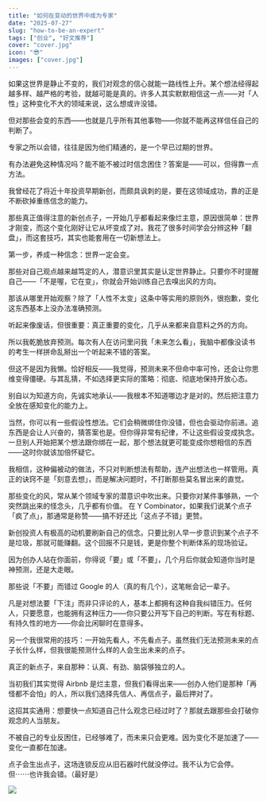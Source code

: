 ```yaml
---
title: "如何在变动的世界中成为专家"
date: "2025-07-27"
slug: "how-to-be-an-expert"
tags: ["创业", "好文推荐"]
cover: "cover.jpg"
icon: "😎"
images: ["cover.jpg"]
---
```

如果这世界是静止不变的，我们对观念的信心就能一路线性上升。某个想法经得起越多样、越严格的考验，就越可能是真的。许多人其实默默相信这一点——对「人性」这种变化不大的领域来说，这么想或许没错。



但对那些会变的东西——也就是几乎所有其他事物——你就不能再这样信任自己的判断了。



专家之所以会错，往往是因为他们精通的，是一个早已过期的世界。



有办法避免这种情况吗？能不能不被过时信念困住？答案是——可以，但得靠一点方法。



我曾经花了将近十年投资早期新创，而颇具讽刺的是，要在这领域成功，靠的正是不断砍掉重练信念的能力。



那些真正值得注意的新创点子，一开始几乎都看起来像烂主意，原因很简单：世界才刚变，而这个变化刚好让它从坏变成了对。我花了很多时间学会分辨这种「翻盘」，而这套技巧，其实也能套用在一切新想法上。



第一步，养成一种信念：世界一定会变。



那些对自己观点越来越笃定的人，潜意识里其实是认定世界静止。只要你不时提醒自己——「不是喔，它在变」，你就会开始训练自己去嗅出风的方向。



那该从哪里开始观察？除了「人性不太变」这条中等实用的原则外，很抱歉，变化这东西基本上没办法准确预测。



听起来像废话，但很重要：真正重要的变化，几乎从来都来自意料之外的方向。



所以我乾脆放弃预测。每次有人在访问里问我「未来怎么看」，我脑中都像没读书的考生一样拼命乱掰出一个听起来不错的答案。



但这不是因为我懒。恰好相反——我觉得，预测未来不但命中率可怜，还会让你思维变得僵硬。与其乱猜，不如选择更实际的策略：彻底、彻底地保持开放心态。



别自以为知道方向，先诚实地承认——我根本不知道哪边才是对的。然后把注意力全放在感知变化的能力上。



当然，你可以有一些假设性想法。它们会稍微绑住你没错，但也会驱动你前进。追东西是会让人兴奋的，猜答案也是。但你得非常有纪律，不让这些假设变成执念。
一旦别人开始把某个想法跟你绑在一起，那个想法就更可能变成你想相信的东西——这时你就该加倍怀疑它。



我相信，这种偏被动的做法，不只对判断想法有帮助，连产出想法也一样管用。真正的诀窍不是「刻意去想」，而是解决问题时，不打断那些莫名冒出来的直觉。



那些变化的风，常从某个领域专家的潜意识中吹出来。只要你对某件事够熟，一个突然跳出来的怪念头，几乎都有价值。
在 Y Combinator，如果我们说某个点子「疯了点」，那通常是称赞——搞不好还比「这点子不错」更赞。



新创投资人有极高的动机要刷新自己的信念。只要比别人早一步意识到某个点子不是垃圾，那就可能赚翻。这个回报不只是钱，更是你整个判断体系的现场验证。



因为创办人站在你面前，你得说「要」或「不要」，几个月后你就会知道你当时是神预测，还是大走眼。



那些说「不要」而错过 Google 的人（真的有几个），这笔帐会记一辈子。



凡是对想法要「下注」而非只评论的人，基本上都拥有这种自我纠错压力。任何人，只要愿意，也能拥有这种压力——你只要公开写下自己的判断。写在有标题、有持久性的地方——你会比闲聊时在意得多。



另一个我很常用的技巧：一开始先看人，不先看点子。虽然我们无法预测未来的点子长什么样，但我很能预测什么样的人会生出未来的点子。



真正的新点子，来自那种：认真、有劲、脑袋够独立的人。



当初我们其实觉得 Airbnb 是烂主意，但我们看得出来——创办人他们是那种「再怪都不会怕」的人，所以我们选择先信人、再信点子，最后押对了。



这招其实通用：想要快一点知道自己什么观念已经过时了？那就去跟那些会打破你观念的人当朋友。



不被自己的专业反困住，已经够难了，而未来只会更难。因为变化不是加速了——变化一直都在加速。



点子会生出点子，这场连锁反应从旧石器时代就没停过。我不认为它会停。
但⋯⋯也许我会错。（最好是）




![](https://prod-files-secure.s3.us-west-2.amazonaws.com/112d0858-5090-4d34-a606-b75eb8d65fd2/46476355-9cf3-4e99-9b7a-3531bc426380/1000202064.png?X-Amz-Algorithm=AWS4-HMAC-SHA256&X-Amz-Content-Sha256=UNSIGNED-PAYLOAD&X-Amz-Credential=ASIAZI2LB466SN2CYVM4%2F20250916%2Fus-west-2%2Fs3%2Faws4_request&X-Amz-Date=20250916T114253Z&X-Amz-Expires=3600&X-Amz-Security-Token=IQoJb3JpZ2luX2VjEBMaCXVzLXdlc3QtMiJGMEQCIHatyVGHDEcOm6JPhePqpYy4kmPXKr3scT7y%2B2ieAeQkAiBS3E7BnblRFDq40kce5040ty893UU9nhNb6EuuM3Q%2FUiqIBAiM%2F%2F%2F%2F%2F%2F%2F%2F%2F%2F8BEAAaDDYzNzQyMzE4MzgwNSIMzjHQS5IvBfQ%2B3lrzKtwDvMgHa2d8m%2FzU%2FEwFcLq7UlHtJO3rdb9C0evYHowauCyVeCZ8tlrI%2BqGh9fdn8U4fJIsrEUj3y1xzQ3OFflL%2B08l%2FriG03L8Lrpd41t7HUcSWk03oQCazVtVxIUjzB8dz85dsSn9BVlRHPA%2Fy93mXV%2B1nzgZf4b5RIkoXhBg5KEnhOxbOsMwq4xI2CoGBtblxKrv6B%2FwudJJ4%2BJCkPGgpg%2Fa9yN8cojsK7jTn6aW5EA%2FYAROdsGeWPMYlWiuam78IP64eCOgw97FLfN94tVPUAmM6Mezd%2B9tOZAjZoAfVKc%2B5SQtYurbkXebIAaAyWXLc0O2CzK2o5gNtNTiPOTdROUfvOxaB6QHJaLh9T5N%2Fow%2FsfShZHI2txwng5fz8ghWIqFGX96Ug12ihd5zgEDlJy0N1iQWwbobl8FRt4Sc7%2FiB%2FKkYupcKptSWnoZvw00cNJjy1ctvSrxG9XmBh4lkopA9jb%2FofPNSosFF2s%2BpjNhM8oG1rj2ergh58CeOQWJp3DYEZ9n%2Fr%2BuLHzotCPHUgwxre0j6RWhYen0wn6977zgrZNOSIm08B%2BJsxfz59fXSjw0ruC8U9nvhdd08q7m6Dqb7M2En3metBF9%2FS2jPUGBtRh7XlnRYummWmVDwwt4alxgY6pgG%2Fnzm39E805%2FLa8T1wHpkff9GWcZYJqsLDGWIuQ36y0QERTs4l4ca4wHyNqjYkC1Rv3Iq8OElKYzu76bTPo1uQk24VO%2B3HRQgg9K35X%2F2Cmzf1aRyyL7xOD%2BAEt6dzb7CdgQokzTK%2Fc72%2FUERqtS4MwfrEW0WzjG5ymtrebZuMGMvoWJJDJHnnppiLgAgto0Yt3hb%2BtX%2BkeuZr10zimIJGEUZLqtOg&X-Amz-Signature=b48cf85e76cab2c14c48683b477bf764d69503388b7f24f6a9f39b4725fb69cd&X-Amz-SignedHeaders=host&x-amz-checksum-mode=ENABLED&x-id=GetObject)


